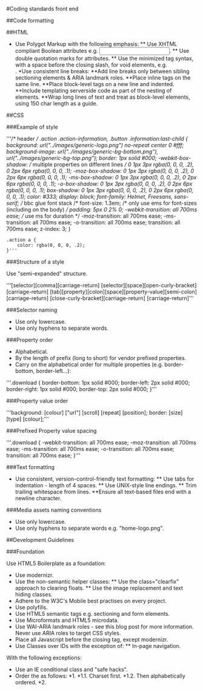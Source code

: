 #Coding standards front end

##Code formatting

##HTML

* Use Polygot Markup with the following emphasis:
** Use XHTML compliant Boolean attributes e.g. <input type="text" required="required" />.
** Use double quotation marks for attributes.
** Use the minimized tag syntax, with a space before the closing slash, for void elements, e.g. <br />.
*Use consistent line breaks:
**Add line breaks only between sibling sectioning elements & ARIA landmark roles.
**Place inline tags on the same line.
**Place block-level tags on a new line and indented.
**Include templating serverside code as part of the nesting of elements.
**Wrap long lines of text and treat as block-level elements, using 150 char length as a guide.

##CSS

###Example of style

'''/* header */
	.action .action-information,
	.button .information:last-child {
		background: url("../images/generic-logo.png") no-repeat center 0 #fff;
		background-image:
			url("../images/generic-bg-bottom.png"),
			url("../images/generic-bg-top.png");
		border: 1px solid #000;
		-webkit-box-shadow: /* multiple properties on different lines */
			0 1px 3px rgba(0, 0, 0, .2),
			0 2px 6px rgba(0, 0, 0, .1);
		-moz-box-shadow:
			0 1px 3px rgba(0, 0, 0, .2),
			0 2px 6px rgba(0, 0, 0, .1);
		-ms-box-shadow:
			0 1px 3px rgba(0, 0, 0, .2),
			0 2px 6px rgba(0, 0, 0, .1);
		-o-box-shadow:
			0 1px 3px rgba(0, 0, 0, .2),
			0 2px 6px rgba(0, 0, 0, .1);
		box-shadow:
			0 1px 3px rgba(0, 0, 0, .2),
			0 2px 6px rgba(0, 0, 0, .1);
		color: #333;
		display: block;
		font-family: Helmet, Freesans, sans-serif; /* bbc glue font stack /*
		font-size: 1.3em; /* only use ems for font-sizes (including on the body) */
		padding: 5px 0 2% 0;
		-webkit-transition: all 700ms ease; /* use ms for duration */
		-moz-transition:    all 700ms ease;
		-ms-transition:     all 700ms ease;
		-o-transition:      all 700ms ease;
		transition:         all 700ms ease;
		z-index: 3;
	}

	.action a {
		color: rgba(0, 0, 0, .2);
	}'''

###Structure of a style

Use "semi-expanded" structure.

'''[selector][comma][carriage-return]
[selector][space][open-curly-bracket][carriage-return]
[tab][property][colon][space][property-value][semi-colon][carriage-return]
[close-curly-bracket][carriage-return]
[carriage-return]'''

###Selector naming

* Use only lowercase.
* Use only hyphens to separate words.

###Property order
* Alphabetical.
* By the length of prefix (long to short) for vendor prefixed properties.
* Carry on the alphabetical order for multiple properties (e.g. border-bottom, border-left...):

'''.download {
	border-bottom: 1px solid #000;
	border-left: 2px solid #000;
	border-right: 1px solid #000;
	border-top: 2px solid #000;
}'''

###Property value order

'''background: [colour] ["url"] [scroll] [repeat] [position];
border: [size] [type] [colour];'''

###Prefixed Property value spacing

'''.download {
	-webkit-transition: all 700ms ease;
	-moz-transition:    all 700ms ease;
	-ms-transition:     all 700ms ease;
	-o-transition:      all 700ms ease;
	transition:         all 700ms ease;
}'''
				
###Text formatting

* Use consistent, version-control-friendly text formatting:
** Use tabs for indentation - length of 4 spaces.
** Use UNIX-style line endings.
** Trim trailing whitespace from lines.
**Ensure all text-based files end with a newline character.

###Media assets naming conventions

* Use only lowercase.
* Use only hyphens to separate words e.g. "home-logo.png".

##Development Guidelines

###Foundation

Use HTML5 Boilerplate as a foundation:
* Use modernizr.
* Use the non-semantic helper classes:
** Use the class="clearfix" approach to clearing floats.
** Use the image replacement and text hiding classes.
* Adhere to the W3C's Mobile best practises on every project.
* Use polyfills.
* Use HTML5 semantic tags e.g. sectioning and form elements.
* Use Microformats and HTML5 microdata.
* Use WAI-ARIA landmark roles - see this blog post for more information. Never use ARIA roles to target CSS styles.
* Place all Javascript before the closing </body> tag, except modernizr.
* Use Classes over IDs with the exception of:
** In-page navigation.

With the following exceptions:

* Use an IE conditional class and "safe hacks".
* Order the <head> as follows:
*1. <meta>
*1.1. Charset first.
*1.2. Then alphabetically ordered.
*2. <title>
*3. <link>
*4. <script>

###CSS

Structure of a stylesheet

1. fonts (including url to licence)
2. normalise html5
3. default styles (based on boilerplate/normalise)
3.1. html
3.2. body
3.3. links: a, a:hover, a:active, a:visited
3.4. sectioning content: aside, article, nav, section
3.5. heading content: h1 – h6, hgroup
3.6. text-level semantics: address, blockquote, code, em, pre, strong
3.7. grouping content
3.7.1. lists: dl, dt, dd, ul, ol, li
3.7.2. paragraphs
3.7.3. tables: table, thead, tr, th, tbody, td
3.8. form content: form, fieldset, legend, label, input, textarea, select, option
3.9. embedding content: audio, canvas, embed, iframe, img, object, video
4. helper classes (non-semantic)
5. shared states
6. style patterns: ordered by complexity
7. layout patterns (non-semantic)
8. @media queries
8.1. device width (linearised content first)
8.1.1. default styles (based on boilerplate/normalise)
8.1.2. helper classes (non-semantic)
8.1.3. shared states
8.1.4. style patterns: ordered by complexity
8.1.5. layout patterns (non-semantic)
8.2. print

####Comments and indentation

Comment within a stylesheet to aid other developers.

* Title
* Colour swatch
* Index
* Sectioning comments
* Property comments

	/*
	 * standards and conventions
	 *
	 * colour swatch:
	 * light blue = #005
	 * dark blue = #00C
	 *
	 * index:
	 * 1. fonts
	 * 2. normalise html5
	 * 3. default styles (based on boilerplate/normalise)
	 * 4. helper classes (non-semantic)
	 * 5. shared states
	 * 6. style patterns
	 * 7. layout patterns (non-semantic)
	 * 8. @mediaqueries
	 */

Use indentation and comments to section a stylesheet. There are two types of comments:

1. Sectioning comments.
2. Property comments.

	/* sectioning comment e.g. "header" */
		header {
			margin: 0;
		}

		/* sectioning comment e.g. "primary navigation" */
			header nav {
				float: left;
			}

		/* sectioning comment e.g. "search box" */
			header search {
				display: inline; /* property comment e.g. ie double margin fix */
			}

###Selector naming

* Use:
** Plurals for groupings.
** Nouns for specific objects.
** Adjectives (where possible) or verbs for variations
** Past-participle verbs for states.
** The following for pattern parts:
*** <pattern name>–inner → for inner wrapper
*** <pattern name>–item → for the most common and repeating element in the pattern
*** <pattern name>–content → for containing both media and text
*** <pattern name>–media → for targeting imgs, swf, video
*** <pattern name>–copy → for containing only text e.g. headings and paragraphs
* Do not mimic tag names when naming classes, unless they are prefixed. e.g. .component-body.

	.actions (grouping - plural)
		.action (pattern - noun) .action-collapse (sub pattern - verb)
			.action-inner (pattern part)
				.action-item (pattern part)
					.action-content (pattern part)
						.action-media (pattern part)
						.action-copy (pattern part)

	.folder .is-collapsed (state - past participle)

###Progressive enhancement in CSS

####Modernizr

* Use forward-facing support (i.e. assume feature support and target lack of with the "no-" classes) with the exceptions of:
** JS → assume no JS and target support with the "js" class.
** Touch → assume a no-touch device and target support with the "touch" class.

####Backgrounds (language feature)

	.text-area {
		background: url("/images/background-000-50.png") repeat; /* IE fix */
		background: rgba(0, 0, 0, 0.5);
	}

* Start with fall back definition to support older browsers.
* Implement newer definition last.

###Fonts and Font Face

Use tweaked (letter/word spacing etc) web-safe fonts first. Then webfonts, but sparingly, with the following caveats:

* Ensure the font is correctly licensed. Find a licence using a webfont service.
* Ensure the rendering quality of the font is acceptable in all browsers.
* Ensure acceptable loading times are maintained as fonts are added.
* Ensure the correct font weights are included and linked correctly.

##Media assets

###File structure

* Limit of 10 files per folder before subfolder is created
* All vendor/3rd Party scripts to be found in "/vendor" including all assets.
* Creation of child folders within structure below are on a per project basis

	/assets
		/fonts
		/images
			/sprites
				vignettes.png
			background.jpg
			spacer.gif
		/scripts
			project.js
			jquery.standout.js
		/styles
			project-name.css
		/swfs
		/vendor
			jquery.js
			modernizr.js
			/fancybox
			jquery.scrollTo.js

###Images

####Spritesheets

Use spritesheets only for grouped sets of icons.

####Image Formats

* Use JPEG for photos and complex images/icons.
* Use PNG 8 for small and simple images/icons.
* Use PNG 24 for multi-channel transparency.

##Accessibility

* Adhere to the WCAG Samurai checklist.
* Do not check using accessibility validators.

Development Process

Annotate designs to:
Identify a colour palette.
Identify the "base styles" using a "typography-first" approach:
Identify the body copy (the most common block of copy) and its following properties:
Font family.
Font size.
Line height.
Identify text-based grouping elements (and their box models):
Paragraphs.
Lists.
Heading groups.
Identify six levels of headings.
Identify form elements
Legends.
Labels.
Inputs.
Identify style patterns, subpatterns and pattern parts (starting with most common and smallest first):
Actions
Navigation
Content blocks
etc...
Identify layout patterns:
Grids
Positioning
etc...
Identify animation patterns:
Colour transitions (e.g. on simple links)
Show & hide (e.g. reveals, slides, fades)
etc...
Identify interaction patterns:
Clicks
Drags
Hovers (including simple links)
etc...
Produce a draft mapping of the relationships between patterns in each set.
Build a toolkit:
with the following sections:
Base styles
Demo of style patterns.
Demo of layout patterns.
Demo of animation patterns.
Demo of interaction patterns.
Components built from the patterns.
and with the following features:
Self-annotating and with common language between design and development.
A reference for default typography, padding, margin etc.
Built-in relationship mapping.
Testable.
A few notes on the why...

A collection of best practise standards from around the web and for our specific project needs.
This work is licensed under a Creative Commons License by the contributors.